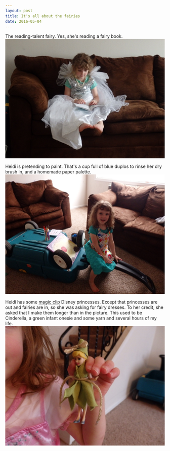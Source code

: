 ```yaml
---
layout: post
title: It's all about the fairies
date: 2016-05-04
---
```


The reading-talent fairy. Yes, she's reading a fairy book.
![heidi reading a fairy book in a white fairy dress](/post-images/reading-fairy.jpg)

Heidi is pretending to paint.  That's a cup full of blue duplos to rinse her dry brush in, and a homemade paper palette. 
![heidi with a painting, cup of paintbrushes, and a cup with blue duplos](/post-images/painting-fairy.jpg)

Heidi has some [magic clip](http://www.amazon.com/Disney-Princess-Kingdom-Magiclip-Giftset/dp/B009F7OUQE) Disney princesses.  Except that princesses are out and fairies are in, so she was asking for fairy dresses.  To her credit, she asked that I make them longer than in the picture. This used to be Cinderella, a green infant onesie and some yarn and several hours of my life.
![Cinderella doll dressed in homemade Tinkerbell dress](/post-images/tinks-new-clothes.jpg)
